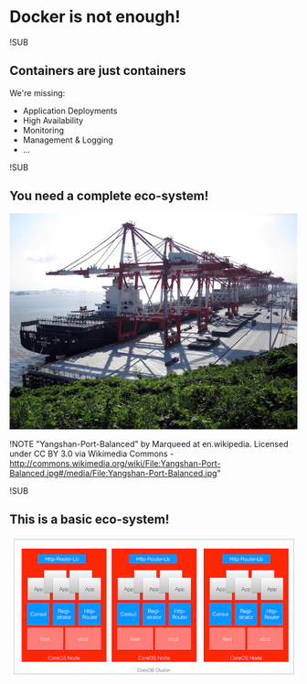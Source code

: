 # Docker is not enough!

!SUB
##  Containers are just containers
We're missing:
* Application Deployments
* High Availability
* Monitoring
* Management & Logging
* ...

!SUB
##  You need a complete eco-system!
![port](images/container-port.jpg) 

!NOTE 
"Yangshan-Port-Balanced" by Marqueed at en.wikipedia. Licensed under CC BY 3.0 via Wikimedia Commons - http://commons.wikimedia.org/wiki/File:Yangshan-Port-Balanced.jpg#/media/File:Yangshan-Port-Balanced.jpg"


!SUB 
## This is a basic eco-system!
![architecture](images/coreos-vagrant-cluster.png)
